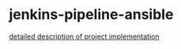 # jenkins-pipeline-ansible

[detailed description of project implementation](https://gitlab.com/CarlinFongang-Labs/jenkins-cicd/lab10-jenkins-ansible.git)
